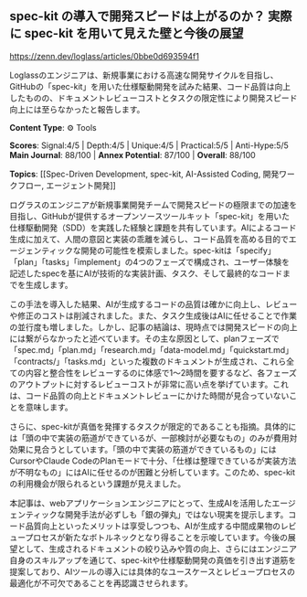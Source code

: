 ## spec-kit の導入で開発スピードは上がるのか？ 実際に spec-kit を用いて見えた壁と今後の展望

https://zenn.dev/loglass/articles/0bbe0d693594f1

Loglassのエンジニアは、新規事業における高速な開発サイクルを目指し、GitHubの「spec-kit」を用いた仕様駆動開発を試みた結果、コード品質は向上したものの、ドキュメントレビューコストとタスクの限定性により開発スピード向上には至らなかったと報告します。

**Content Type**: ⚙️ Tools

**Scores**: Signal:4/5 | Depth:4/5 | Unique:4/5 | Practical:5/5 | Anti-Hype:5/5
**Main Journal**: 88/100 | **Annex Potential**: 87/100 | **Overall**: 88/100

**Topics**: [[Spec-Driven Development, spec-kit, AI-Assisted Coding, 開発ワークフロー, エージェント開発]]

ログラスのエンジニアが新規事業開発チームで開発スピードの極限までの加速を目指し、GitHubが提供するオープンソースツールキット「spec-kit」を用いた仕様駆動開発（SDD）を実践した経験と課題を共有しています。AIによるコード生成に加えて、人間の意図と実装の乖離を減らし、コード品質を高める目的でエージェンティックな開発の可能性を模索しました。spec-kitは「specify」「plan」「tasks」「implement」の4つのフェーズで構成され、ユーザー体験を記述したspecを基にAIが技術的な実装計画、タスク、そして最終的なコードまでを生成します。

この手法を導入した結果、AIが生成するコードの品質は確かに向上し、レビューや修正のコストは削減されました。また、タスク生成後はAIに任せることで作業の並行度も増しました。しかし、記事の結論は、現時点では開発スピードの向上には繋がらなかったと述べています。その主な原因として、planフェーズで「spec.md」「plan.md」「research.md」「data-model.md」「quickstart.md」「contracts/」「tasks.md」といった複数のドキュメントが生成され、これら全ての内容と整合性をレビューするのに体感で1〜2時間を要するなど、各フェーズのアウトプットに対するレビューコストが非常に高い点を挙げています。これは、コード品質の向上とドキュメントレビューにかけた時間が見合っていないことを意味します。

さらに、spec-kitが真価を発揮するタスクが限定的であることも指摘。具体的には「頭の中で実装の筋道ができているが、一部検討が必要なもの」のみが費用対効果に見合うとしています。「頭の中で実装の筋道ができているもの」にはCursorやClaude CodeのPlanモードで十分、「仕様は整理できているが実装方法が不明なもの」にはAIに任せるのが困難と分析しています。このため、spec-kitの利用機会が限られるという課題が見えました。

本記事は、webアプリケーションエンジニアにとって、生成AIを活用したエージェンティックな開発手法が必ずしも「銀の弾丸」ではない現実を提示します。コード品質向上といったメリットは享受しつつも、AIが生成する中間成果物のレビュープロセスが新たなボトルネックとなり得ることを示唆しています。今後の展望として、生成されるドキュメントの絞り込みや質の向上、さらにはエンジニア自身のスキルアップを通じて、spec-kitや仕様駆動開発の真価を引き出す道筋を提案しており、AIツールの導入には具体的なユースケースとレビュープロセスの最適化が不可欠であることを再認識させられます。